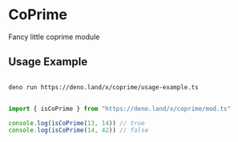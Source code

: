 # CoPrime

Fancy little coprime module

## Usage Example

```sh

deno run https://deno.land/x/coprime/usage-example.ts

```


```ts

import { isCoPrime } from "https://deno.land/x/coprime/mod.ts"

console.log(isCoPrime(13, 14)) // true
console.log(isCoPrime(14, 42)) // false

```


  

